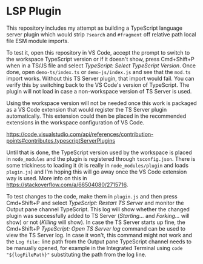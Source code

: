 # LSP Plugin

This repository includes my attempt as building a TypeScript language server
plugin which would strip `?search` and `#fragment` off relative path local file
ESM module imports.

To test it, open this repository in VS Code, accept the prompt to switch to the
workspace TypeScript version or if it doesn't show, press Cmd+Shift+P when in a
TS/JS file and select *TypeScript: Select TypeScript Version*. Once done, open
`demo-ts/index.ts` or `demo-js/index.js` and see that the `mod.ts` import works.
Without this TS Server plugin, that import would fail. You can verify this by
switching back to the VS Code's version of TypeScript. The plugin will not load
in case a non-workspace version of TS Server is used.

Using the workspace version will not be needed once this work is packaged as a
VS Code extension that would register the TS Server plugin automatically. This
extension could then be placed in the recommended extensions in the workspace
configuration of VS Code.

https://code.visualstudio.com/api/references/contribution-points#contributes.typescriptServerPlugins

Until that is done, the TypeScript version used by the workspace is placed in
`node_modules` and the plugin is registered through `tsconfig.json`. There is
some trickiness to loading it (it is really in `node_modules/plugin` and loads
`plugin.js`) and I'm hoping this will go away once the VS Code extension way is
used. More info on this in https://stackoverflow.com/a/66504080/2715716.

To test changes to the code, make them in `plugin.js` and then press Cmd+Shift+P
and select *TypeScript: Restart TS Server* and monitor the Output pane channel
TypeScript. This log will show whether the changed plugin was successfully added
to TS Server (*Starting...* and *Forking...* will show) or not (*Killing* will
show). In case the TS Server starts up fine, the Cmd+Shift+P *TypeScript: Open
TS Server log* command can be used to view the TS Server log. In case it won't,
this command might not work and the `Log file:` line path from the Output pane
TypeScript channel needs to be manually opened, for example in the Integrated
Terminal using `code "${logFilePath}"` substituting the path from the log line.
